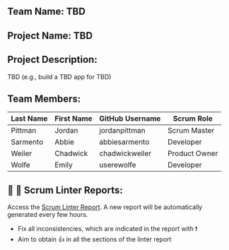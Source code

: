 ## Team Name: TBD

## Project Name: TBD

## Project Description:
TBD (e.g., build a TBD app for TBD)

## Team Members:

Last Name       | First Name      | GitHub Username    | Scrum Role
--------------- | --------------- | ------------------ | ---------------
Pittman         | Jordan          | jordanpittman      | Scrum Master
Sarmento        | Abbie           | abbiesarmento      | Developer
Weiler          | Chadwick        | chadwickweiler     | Product Owner
Wolfe           | Emily           | userewolfe         | Developer

## :eyes: :memo: Scrum Linter Reports:
Access the [Scrum Linter Report](https://cs.boisestate.edu/~bdit/ScrumLinter/CS471S24ScrumLinterReports/CS471-S24-Team13_bUSuOn9i3ryRug3twJcT3KYBv48dryri7OLsmdsK/). A new report will be automatically generated every few hours.
- Fix all inconsistencies, which are indicated in the report with :heavy_exclamation_mark:
- Aim to obtain :thumbsup: in all the sections of the linter report


